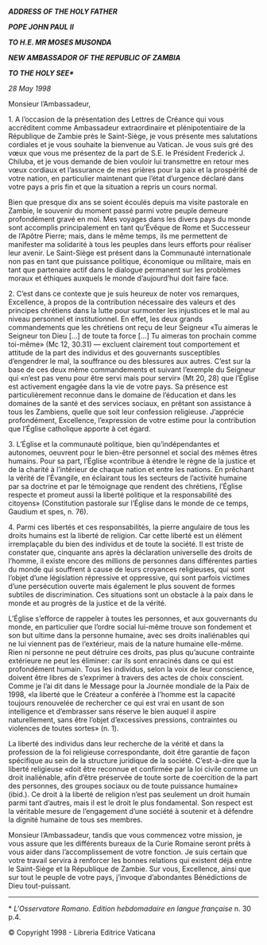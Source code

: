 ***ADDRESS OF THE HOLY FATHER***

***POPE JOHN PAUL II***

***TO H.E. MR MOSES MUSONDA***

***NEW AMBASSADOR OF THE REPUBLIC OF ZAMBIA***

***TO THE HOLY SEE\****

*28 May 1998*

Monsieur l’Ambassadeur,

1\. A l’occasion de la présentation des Lettres de Créance qui vous accréditent comme Ambassadeur extraordinaire et plénipotentiaire de la République de Zambie près le Saint-Siège, je vous présente mes salutations cordiales et je vous souhaite la bienvenue au Vatican. Je vous suis gré des vœux que vous me présentez de la part de S.E. le Président Frederick J. Chiluba, et je vous demande de bien vouloir lui transmettre en retour mes vœux cordiaux et l’assurance de mes prières pour la paix et la prospérité de votre nation, en particulier maintenant que l’état d’urgence déclaré dans votre pays a pris fin et que la situation a repris un cours normal.

Bien que presque dix ans se soient écoulés depuis ma visite pastorale en Zambie, le souvenir du moment passé parmi votre peuple demeure profondément gravé en moi. Mes voyages dans les divers pays du monde sont accomplis principalement en tant qu’Évêque de Rome et Successeur de l’Apôtre Pierre; mais, dans le même temps, ils me permettent de manifester ma solidarité à tous les peuples dans leurs efforts pour réaliser leur avenir. Le Saint-Siège est présent dans la Communauté internationale non pas en tant que puissance politique, économique ou militaire, mais en tant que partenaire actif dans le dialogue permanent sur les problèmes moraux et éthiques auxquels le monde d’aujourd’hui doit faire face.

2\. C’est dans ce contexte que je suis heureux de noter vos remarques, Excellence, à propos de la contribution nécessaire des valeurs et des principes chrétiens dans la lutte pour surmonter les injustices et le mal au niveau personnel et institutionnel. En effet, les deux grands commandements que les chrétiens ont reçu de leur Seigneur «Tu aimeras le Seigneur ton Dieu \[...\] de toute ta force \[...\] Tu aimeras ton prochain comme toi-même» (Mc 12, 30.31) — excluent clairement tout comportement et attitude de la part des individus et des gouvernants susceptibles d’engendrer le mal, la souffrance ou des blessures aux autres. C’est sur la base de ces deux même commandements et suivant l’exemple du Seigneur qui «n’est pas venu pour être servi mais pour servir» (Mt 20, 28) que l’Église est activement engagée dans la vie de votre pays. Sa présence est particulièrement reconnue dans le domaine de l’éducation et dans les domaines de la santé et des services sociaux, en prêtant son assistance à tous les Zambiens, quelle que soit leur confession religieuse. J’apprécie profondément, Excellence, l’expression de votre estime pour la contribution que l’Église catholique apporte à cet égard.

3\. L’Église et la communauté politique, bien qu’indépendantes et autonomes, oeuvrent pour le bien-être personnel et social des mêmes êtres humains. Pour sa part, l’Église «contribue à étendre le règne de la justice et de la charité à l’intérieur de chaque nation et entre les nations. En prêchant la vérité de l’Évangile, en éclairant tous les secteurs de l’activité humaine par sa doctrine et par le témoignage que rendent des chrétiens, l’Église respecte et promeut aussi la liberté politique et la responsabilité des citoyens» (Constitution pastorale sur l’Église dans le monde de ce temps, Gaudium et spes, n. 76).

4\. Parmi ces libertés et ces responsabilités, la pierre angulaire de tous les droits humains est la liberté de religion. Car cette liberté est un élément irremplaçable du bien des individus et de toute la société. Il est triste de constater que, cinquante ans après la déclaration universelle des droits de l’homme, il existe encore des millions de personnes dans différentes parties du monde qui souffrent à cause de leurs croyances religieuses, qui sont l’objet d’une législation répressive et oppressive, qui sont parfois victimes d’une persécution ouverte mais également le plus souvent de formes subtiles de discrimination. Ces situations sont un obstacle à la paix dans le monde et au progrès de la justice et de la vérité.

L’Église s’efforce de rappeler à toutes les personnes, et aux gouvernants du monde, en particulier que l’ordre social lui-même trouve son fondement et son but ultime dans la personne humaine, avec ses droits inaliénables qui ne lui viennent pas de l’extérieur, mais de la nature humaine elle-même. Rien ni personne ne peut détruire ces droits, pas plus qu’aucune contrainte extérieure ne peut les éliminer: car ils sont enracinés dans ce qui est profondément humain. Tous les individus, selon la voix de leur conscience, doivent être libres de s’exprimer à travers des actes de choix conscient. Comme je l’ai dit dans le Message pour la Journée mondiale de la Paix de 1998, «la liberté que le Créateur a conférée à l’homme est la capacité toujours renouvelée de rechercher ce qui est vrai en usant de son intelligence et d’embrasser sans réserve le bien auquel il aspire naturellement, sans être l’objet d’excessives pressions, contraintes ou violences de toutes sortes» (n. 1).

La liberté des individus dans leur recherche de la vérité et dans la profession de la foi religieuse correspondante, doit être garantie de façon spécifique au sein de la structure juridique de la société. C’est-à-dire que la liberté religieuse «doit être reconnue et confirmée par la loi civile comme un droit inaliénable, afin d’être préservée de toute sorte de coercition de la part des personnes, des groupes sociaux ou de toute puissance humaine» (ibid.). Ce droit à la liberté de religion n’est pas seulement un droit humain parmi tant d’autres, mais il est le droit le plus fondamental. Son respect est la véritable mesure de l’engagement d’une société à soutenir et à défendre la dignité humaine de tous ses membres.

Monsieur l’Ambassadeur, tandis que vous commencez votre mission, je vous assure que les différents bureaux de la Curie Romaine seront prêts à vous aider dans l’accomplissement de votre fonction. Je suis certain que votre travail servira à renforcer les bonnes relations qui existent déjà entre le Saint-Siège et la République de Zambie. Sur vous, Excellence, ainsi que sur tout le peuple de votre pays, j’invoque d’abondantes Bénédictions de Dieu tout-puissant.

* * *

\* *L'Osservatore Romano. Edition hebdomadaire en langue française* n. 30 p.4.

© Copyright 1998 - Libreria Editrice Vaticana